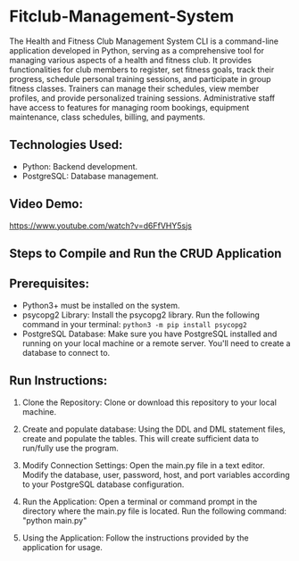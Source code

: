# Fitclub-Management-System

The Health and Fitness Club Management System CLI is a command-line application developed in Python, serving as a comprehensive tool for managing various aspects of a health and fitness club. It provides functionalities for club members to register, set fitness goals, track their progress, schedule personal training sessions, and participate in group fitness classes. Trainers can manage their schedules, view member profiles, and provide personalized training sessions. Administrative staff have access to features for managing room bookings, equipment maintenance, class schedules, billing, and payments.

## Technologies Used:
- Python: Backend development.
- PostgreSQL: Database management.

## Video Demo:
https://www.youtube.com/watch?v=d6FfVHY5sjs

## Steps to Compile and Run the CRUD Application

## Prerequisites:
- Python3+ must be installed on the system.
- psycopg2 Library: Install the psycopg2 library. Run the following command in your terminal: ```python3 -m pip install psycopg2```
- PostgreSQL Database: Make sure you have PostgreSQL installed and running on your local machine or a remote server. You'll need to create a database to connect to.

## Run Instructions:
1. Clone the Repository: Clone or download this repository to your local machine.

2. Create and populate database: Using the DDL and DML statement files, create and populate the tables. This will create sufficient data to run/fully use the program.

3. Modify Connection Settings: Open the main.py file in a text editor. Modify the database, user, password, host, and port variables according to your PostgreSQL database configuration.

4. Run the Application: Open a terminal or command prompt in the directory where the main.py file is located. Run the following command: "python main.py"

5. Using the Application: Follow the instructions provided by the application for usage.
